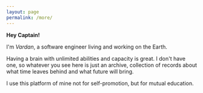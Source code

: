 ```yaml
---
layout: page
permalink: /more/
---
```


**Hey Captain!**

I'm *Vardan*, a software engineer living and working on the Earth. 

Having a brain with unlimited abilities and capacity is great. I don't have one, so whatever you see here is just an archive, collection of records about what time leaves behind and what future will bring. 

I use this platform of mine not for self-promotion, but for mutual education.
